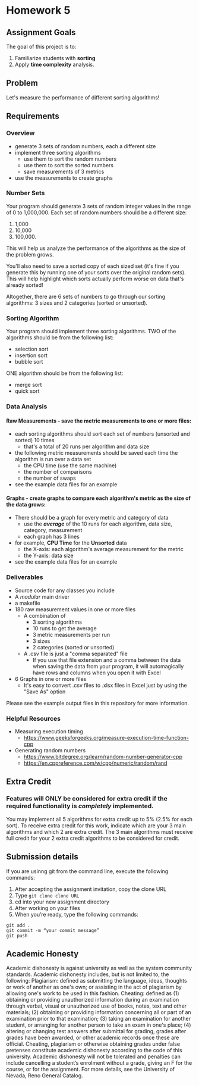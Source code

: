 # Homework 5

## Assignment Goals
The goal of this project is to:
1.	Familiarize students with **sorting**
2.  Apply **time complexity** analysis.

## Problem
Let's measure the performance of different sorting algorithms!

## Requirements
### Overview
- generate 3 sets of random numbers, each a different size
- implement three sorting algorithms
  - use them to sort the random numbers
  - use them to sort the sorted numbers
  - save measurements of 3 metrics
- use the measurements to create graphs

### Number Sets
Your program should generate 3 sets of random integer values in the range of 0 to 1,000,000. Each set of random numbers should be a different size:
1. 1,000
2. 10,000
3. 100,000.

This will help us analyze the performance of the algorithms as the size of the problem grows.  

You'll also need to save a sorted copy of each sized set (it's fine if you generate this by running one of your sorts over the original random sets). This will help highlight which sorts actually perform worse on data that's already sorted!  

Altogether, there are 6 sets of numbers to go through our sorting algorithms: 3 sizes and 2 categories (sorted or unsorted).

### Sorting Algorithm
Your program should implement three sorting algorithms. TWO of the algorithms should be from the following list:
- selection sort
-	insertion sort
-	bubble sort  

ONE algorithm should be from the following list:
-	merge sort
-	quick sort 

### Data Analysis
#### Raw Measurements - save the metric measurements to one or more files:
- each sorting algorithms should sort each set of numbers (unsorted and sorted) 10 times
  - that's a total of 20 runs per algorithm and data size
- the following metric measurements should be saved each time the algorithm is run over a data set
  -	the CPU time (use the same machine)
  -	the number of comparisons
  -	the number of swaps  
-	see the example data files for an example

#### Graphs - create graphs to compare each algorithm's metric as the size of the data grows:
- There should be a graph for every metric and category of data
  -	use the ***average*** of the 10 runs for each algorithm, data size, category, measurement
  -	each graph has 3 lines
-	for example, **CPU Time** for the **Unsorted** data
    -	the X-axis: each algorithm's average measurement for the metric
    -	the Y-axis: data size 
-	see the example data files for an example
     
### Deliverables
-	Source code for any classes you include
-	A *modular* main driver
-	a makefile
- 180 raw measurement values in one or more files
  - A combination of
    - 3 sorting algorithms
    - 10 runs to get the average
    - 3 metric measurements per run
    - 3 sizes
    - 2 categories (sorted or unsorted)
  - A .csv file is just a "comma separated" file
    - If you use that file extension and a comma between the data when saving the data from your program, it will automagically have rows and columns when you open it with Excel
- 6 Graphs in one or more files
  - It's easy to convert .csv files to .xlsx files in Excel just by using the "Save As" option

Please see the example output files in this repository for more information.  
### Helpful Resources
- Measuring execution timing
  - https://www.geeksforgeeks.org/measure-execution-time-function-cpp
- Generating random numbers
  - https://www.bitdegree.org/learn/random-number-generator-cpp
  - https://en.cppreference.com/w/cpp/numeric/random/rand

## Extra Credit
### Features will **ONLY** be considered for extra credit if the required functionality is *completely* implemented.  
You may implement all 5 algorithms for extra credit up to 5% (2.5% for each sort). To receive extra credit for this work, indicate which are your 3 main algorithms and which 2 are extra credit. The 3 main algorithms must receive full credit for your 2 extra credit algorithms to be considered for credit.

## Submission details
If you are usinng git from the command line, execute the following commands:
1.	After accepting the assignment invitation, copy the clone URL
2.	Type 
```git clone clone URL```
3.	cd into your new assignment directory
4.	After working on your files
5.	When you’re ready, type the following commands: 
```
git add .
git commit -m “your commit message”
git push
```
## Academic Honesty
Academic dishonesty is against university as well as the system community standards. Academic dishonesty includes, but is not limited to, the following:
Plagiarism: defined as submitting the language, ideas, thoughts or work of another as one's own; or assisting in the act of plagiarism by allowing one's work to be used in this fashion.
Cheating: defined as (1) obtaining or providing unauthorized information during an examination through verbal, visual or unauthorized use of books, notes, text and other materials; (2) obtaining or providing information concerning all or part of an examination prior to that examination; (3) taking an examination for another student, or arranging for another person to take an exam in one's place; (4) altering or changing test answers after submittal for grading, grades after grades have been awarded, or other academic records once these are official.
Cheating, plagiarism or otherwise obtaining grades under false pretenses constitute academic
dishonesty according to the code of this university. Academic dishonesty will not be tolerated and
penalties can include cancelling a student’s enrolment without a grade, giving an F for the course, or for the assignment. For more details, see the University of Nevada, Reno General Catalog.
